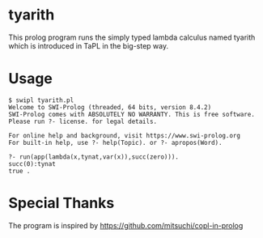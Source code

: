 # tyarith
This prolog program runs the simply typed lambda calculus named tyarith which is introduced in TaPL in the big-step way.

# Usage
```
$ swipl tyarith.pl
Welcome to SWI-Prolog (threaded, 64 bits, version 8.4.2)
SWI-Prolog comes with ABSOLUTELY NO WARRANTY. This is free software.
Please run ?- license. for legal details.

For online help and background, visit https://www.swi-prolog.org
For built-in help, use ?- help(Topic). or ?- apropos(Word).

?- run(app(lambda(x,tynat,var(x)),succ(zero))).
succ(0):tynat
true .

```

# Special Thanks
The program is inspired by https://github.com/mitsuchi/copl-in-prolog 
